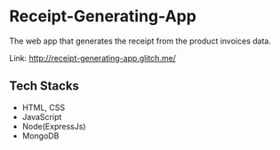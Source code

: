 # Receipt-Generating-App

The web app that generates the receipt from the product invoices data.

Link: http://receipt-generating-app.glitch.me/

## Tech Stacks
 - HTML, CSS
 - JavaScript
 - Node(ExpressJs)
 - MongoDB

